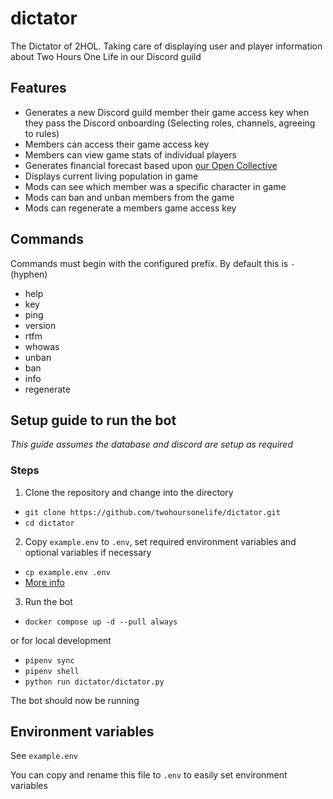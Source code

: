 # dictator

The Dictator of 2HOL. Taking care of displaying user and player information about Two Hours One Life in our Discord guild

## Features

- Generates a new Discord guild member their game access key when they pass the Discord onboarding (Selecting roles, channels, agreeing to rules)
- Members can access their game access key
- Members can view game stats of individual players
- Generates financial forecast based upon [our Open Collective](https://opencollective.com/twohoursonelife)
- Displays current living population in game
- Mods can see which member was a specific character in game
- Mods can ban and unban members from the game
- Mods can regenerate a members game access key

## Commands

Commands must begin with the configured prefix. By default this is `-` (hyphen)

- help
- key
- ping
- version
- rtfm
- whowas
- unban
- ban
- info
- regenerate

## Setup guide to run the bot
*This guide assumes the database and discord are setup as required*

### Steps
1. Clone the repository and change into the directory
- `git clone https://github.com/twohoursonelife/dictator.git`
- `cd dictator` 

2. Copy `example.env` to `.env`, set required environment variables and optional variables if necessary
- `cp example.env .env`
- [More info](#environment-variables)

3. Run the bot
- `docker compose up -d --pull always`

or for local development
- `pipenv sync`
- `pipenv shell`
- `python run dictator/dictator.py`

The bot should now be running

## Environment variables
See `example.env`

You can copy and rename this file to `.env` to easily set environment variables
